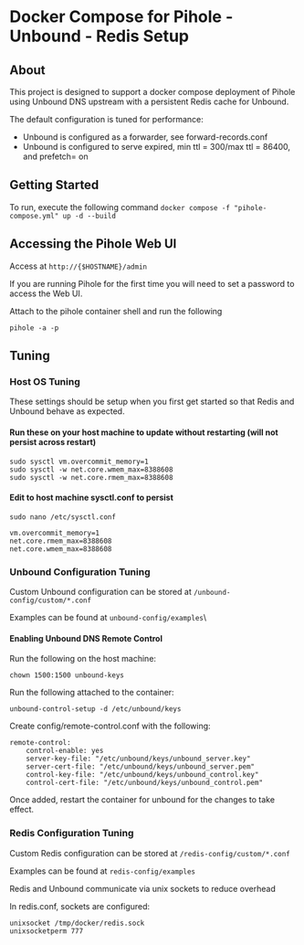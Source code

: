 # Docker Compose for Pihole - Unbound - Redis Setup
## About
This project is designed to support a docker compose deployment of Pihole using Unbound DNS upstream with a persistent Redis cache for Unbound. 

The default configuration is tuned for performance:
- Unbound is configured as a forwarder, see forward-records.conf
- Unbound is configured to serve expired, min ttl = 300/max ttl = 86400, and prefetch= on
  
## Getting Started
To run, execute the following command
` docker compose -f "pihole-compose.yml" up -d --build `

## Accessing the Pihole Web UI
Access at 
`http://{$HOSTNAME}/admin`

If you are running Pihole for the first time you will need to set a password to access the Web UI. 

Attach to the pihole container shell and run the following 

`pihole -a -p`

## Tuning

### Host OS Tuning

These settings should be setup when you first get started so that Redis and Unbound behave as expected.

#### Run these on your host machine to update without restarting (will not persist across restart)
```
sudo sysctl vm.overcommit_memory=1
sudo sysctl -w net.core.wmem_max=8388608
sudo sysctl -w net.core.rmem_max=8388608
```

#### Edit to host machine sysctl.conf to persist
`sudo nano /etc/sysctl.conf `
```
vm.overcommit_memory=1
net.core.rmem_max=8388608
net.core.wmem_max=8388608
```


### Unbound Configuration Tuning

Custom Unbound configuration can be stored at `/unbound-config/custom/*.conf`

Examples can be found at `unbound-config/examples`\

#### Enabling Unbound DNS Remote Control
Run the following on the host machine:
```
chown 1500:1500 unbound-keys
```

Run the following attached to the container:
```
unbound-control-setup -d /etc/unbound/keys
```

Create config/remote-control.conf with the following:

```
remote-control:
    control-enable: yes 
    server-key-file: "/etc/unbound/keys/unbound_server.key"
    server-cert-file: "/etc/unbound/keys/unbound_server.pem"
    control-key-file: "/etc/unbound/keys/unbound_control.key"
    control-cert-file: "/etc/unbound/keys/unbound_control.pem"
```
Once added, restart the container for unbound for the changes to take effect.

### Redis Configuration Tuning

Custom Redis configuration can be stored at `/redis-config/custom/*.conf`

Examples can be found at `redis-config/examples`

Redis and Unbound communicate via unix sockets to reduce overhead

In redis.conf, sockets are configured:

```
unixsocket /tmp/docker/redis.sock
unixsocketperm 777
```
